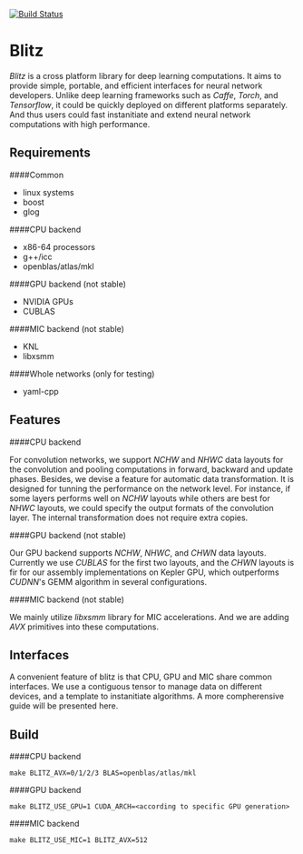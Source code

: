[![Build Status](https://travis-ci.org/PAA-NCIC/blitz.svg?branch=master)](https://travis-ci.org/PAA-NCIC/blitz)

# Blitz

*Blitz* is a cross platform library for deep learning computations. It aims to provide simple, portable, and efficient interfaces for neural network developers. Unlike deep learning frameworks such as *Caffe*, *Torch*, and *Tensorflow*, it could be quickly deployed on different platforms separately. And thus users could fast instanitiate and extend neural network computations with high performance.

## Requirements

####Common

- linux systems
- boost
- glog

####CPU backend

- x86-64 processors
- g++/icc
- openblas/atlas/mkl

####GPU backend (not stable)

- NVIDIA GPUs
- CUBLAS

####MIC backend (not stable)

- KNL
- libxsmm

####Whole networks (only for testing)

- yaml-cpp

## Features

####CPU backend

For convolution networks, we support *NCHW* and *NHWC* data layouts for the convolution and pooling computations in forward, backward and update phases. Besides, we devise a feature for automatic data transformation. It is designed for tunning the performance on the network level. For instance, if some layers performs well on *NCHW* layouts while others are best for *NHWC* layouts, we could specify the output formats of the convolution layer. The internal transformation does not require extra copies. 

####GPU backend (not stable)

Our GPU backend supports *NCHW*, *NHWC*, and *CHWN* data layouts. Currently we use *CUBLAS* for the first two layouts, and the *CHWN* layouts is fir for our assembly implementations on Kepler GPU, which outperforms *CUDNN*'s GEMM algorithm in several configurations.

####MIC backend (not stable)

We mainly utilize *libxsmm* library for MIC accelerations. And we are adding *AVX* primitives into these computations.

## Interfaces

A convenient feature of blitz is that CPU, GPU and MIC share common interfaces. We use a contiguous tensor to manage data on different devices, and a template to instanitiate algorithms. A more compherensive guide will be presented here.

## Build

####CPU backend


    make BLITZ_AVX=0/1/2/3 BLAS=openblas/atlas/mkl


####GPU backend

    make BLITZ_USE_GPU=1 CUDA_ARCH=<according to specific GPU generation>


####MIC backend

    make BLITZ_USE_MIC=1 BLITZ_AVX=512

